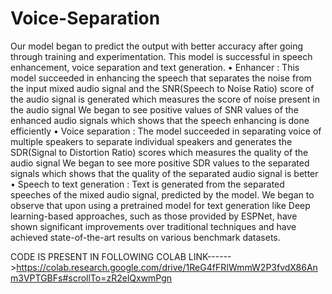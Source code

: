 # Voice-Separation
Our model began to predict the output with better accuracy after going through training and experimentation. This model is successful in speech enhancement, voice separation and text generation.
• Enhancer :
This model succeeded in enhancing the speech that separates the noise from the input mixed
audio signal and the SNR(Speech to Noise Ratio) score of the audio signal is generated which
measures the score of noise present in the audio signal We began to see positive values of
SNR values of the enhanced audio signals which shows that the speech enhancing is done
efficiently
• Voice separation :
The model succeeded in separating voice of multiple speakers to separate individual speakers
and generates the SDR(Signal to Distortion Ratio) scores which measures the quality of the
audio signal We began to see more positive SDR values to the separated signals which shows
that the quality of the separated audio signal is better
• Speech to text generation :
Text is generated from the separated speeches of the mixed audio signal, predicted by the
model. We began to observe that upon using a pretrained model for text generation like Deep
learning-based approaches, such as those provided by ESPNet, have shown significant improvements over traditional techniques and have achieved state-of-the-art results on various
benchmark datasets.

CODE IS PRESENT IN FOLLOWING COLAB LINK------>https://colab.research.google.com/drive/1ReG4fFRIWmmW2P3fvdX86Anm3VPTGBFs#scrollTo=zR2elQxwmPgn
